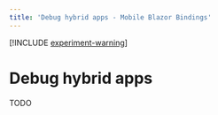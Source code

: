 ```yaml
---
title: 'Debug hybrid apps - Mobile Blazor Bindings'
---
```


[!INCLUDE [experiment-warning](../includes/experiment-warning.md)]

# Debug hybrid apps

TODO
